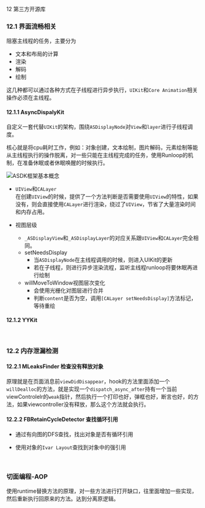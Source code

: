 12 第三方开源库


### 12.1 界面流畅相关

阻塞主线程的任务，主要分为

- 文本和布局的计算
- 渲染
- 解码
- 绘制

这几种都可以通过各种方式在子线程进行异步执行，`UIKit`和`Core Animation`相关操作必须在主线程。

#### 12.1.1 AsyncDispalyKit
自定义一套代替`UIKit`的架构，围绕`ASDisplayNode`对`View`和`layer`进行子线程调度。

核心就是将cpu耗时工作，例如：对象创建，文本绘制，图片解码，元素绘制等能从主线程执行的操作脱离，对一些只能在主线程完成的任务，使用Runloop的机制，在准备休眠或者休眠唤醒的时候执行。

![ASDK框架基本概念]()

- `UIView`和`CALayer`<br>
	在创建`UIView`的时候，提供了一个方法判断是否需要使用`UIView`的特性，如果没有，则会直接使用`CALayer`进行渲染，绕过了`UIView`，节省了大量渲染时间和内存占用。
	
- 视图层级<br>
	- `_ASDisplayView`和`_ASDisplayLayer`的对应关系跟`UIView`和`CALayer`完全相同。<br>
	- setNeedsDisplay<br>
		- 当`ASDisplayNode`在主线程调用的时候，则进入UIKit的更新<br>
		- 若在子线程，则进行异步渲染流程，监听主线程runloop将要休眠再进行绘制
	- willMoveToWindow视图层次变化<br>
		- 会使用光栅化对图层进行合并
		- 判断`content`是否为空，调用`[CALayer setNeedsDisplay]`方法标记，等待重绘




#### 12.1.2 YYKit


​		
### 12.2 内存泄漏检测

#### 12.2.1 MLeaksFinder 检查没有释放对象

原理就是在页面消息前`viewDidDisappear`，hook的方法里面添加一个`willDealloc`的方法，就是实现一个`dispatch_async_after`持有一个当前viewControlelr的`weak`指针，然后执行一个打印也好，弹框也好，断言也好，的方法，如果viewcontroller没有释放，那么这个方法就会执行。

#### 12.2.2 FBRetainCycleDetector 查找循环引用

- 通过有向图的DFS查找，找出对象是否有循环引用
- 使用对象的`Ivar Layout`查找到对象中的强引用
	
	
	​	
	
	
	





### 切面编程-AOP

使用runtime替换方法的原理，对一些方法进行打开缺口，往里面增加一些实现，然后重新执行回原来的方法。达到分离原逻辑。

